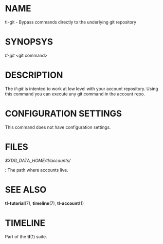 # NAME

tl-git - Bypass commands directly to the underlying git repository


# SYNOPSYS

*tl-git* \<git command\>

# DESCRIPTION

The *tl-git* is intented to work at low level with your account repository.
Using this command you can execute any git command in the account repo.

# CONFIGURATION SETTINGS

This command does not have configuration settings.

# FILES

*$XDG_DATA_HOME/tl/accounts/*

: The path where accounts live.

# SEE ALSO

**tl-tutorial**(7), **timeline**(7), **tl-account**(1)

# TIMELINE

Part of the **tl**(1) suite.
